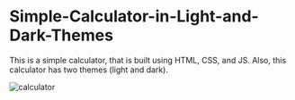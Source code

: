 # Simple-Calculator-in-Light-and-Dark-Themes
This is a simple calculator, that is built using HTML, CSS, and JS. Also, this calculator has two themes (light and dark).

![calculator](https://user-images.githubusercontent.com/119965498/206900914-8a68776b-c32d-40df-a9a0-dea430e2e635.jpg)
